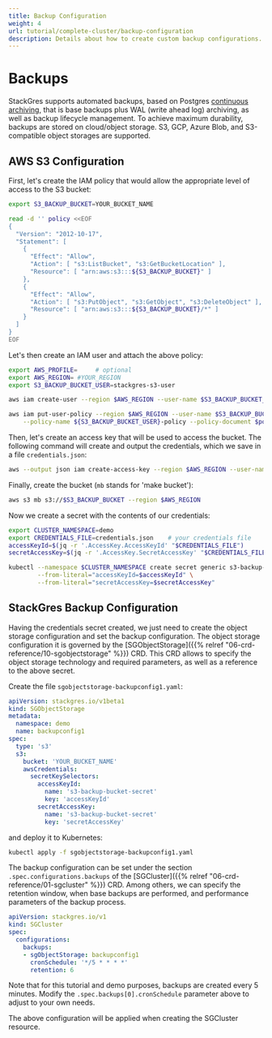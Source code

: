 ```yaml
---
title: Backup Configuration
weight: 4
url: tutorial/complete-cluster/backup-configuration
description: Details about how to create custom backup configurations.
---
```


# Backups

StackGres supports automated backups, based on Postgres [continuous archiving](https://www.postgresql.org/docs/current/continuous-archiving.html), that is base backups plus WAL (write ahead log) archiving, as well as backup lifecycle management.
To achieve maximum durability, backups are stored on cloud/object storage.
S3, GCP, Azure Blob, and S3-compatible object storages are supported.


## AWS S3 Configuration


First, let's create the IAM policy that would allow the appropriate level of access to the S3 bucket:

```bash
export S3_BACKUP_BUCKET=YOUR_BUCKET_NAME

read -d '' policy <<EOF
{
  "Version": "2012-10-17",
  "Statement": [
    {
      "Effect": "Allow",
      "Action": [ "s3:ListBucket", "s3:GetBucketLocation" ],
      "Resource": [ "arn:aws:s3:::${S3_BACKUP_BUCKET}" ]
    },
    {
      "Effect": "Allow",
      "Action": [ "s3:PutObject", "s3:GetObject", "s3:DeleteObject" ],
      "Resource": [ "arn:aws:s3:::${S3_BACKUP_BUCKET}/*" ]
    }
  ]
}
EOF
```

Let's then create an IAM user and attach the above policy:

```bash
export AWS_PROFILE=     # optional
export AWS_REGION= #YOUR_REGION
export S3_BACKUP_BUCKET_USER=stackgres-s3-user

aws iam create-user --region $AWS_REGION --user-name $S3_BACKUP_BUCKET_USER

aws iam put-user-policy --region $AWS_REGION --user-name $S3_BACKUP_BUCKET_USER \
	--policy-name ${S3_BACKUP_BUCKET_USER}-policy --policy-document $policy
```

Then, let's create an access key that will be used to access the bucket.
The following command will create and output the credentials, which we save in a file `credentials.json`:

```bash
aws --output json iam create-access-key --region $AWS_REGION --user-name $S3_BACKUP_BUCKET_USER > credentials.json
```

Finally, create the bucket (`mb` stands for 'make bucket'):

```bash
aws s3 mb s3://$S3_BACKUP_BUCKET --region $AWS_REGION
```

Now we create a secret with the contents of our credentials:

```bash
export CLUSTER_NAMESPACE=demo
export CREDENTIALS_FILE=credentials.json    # your credentials file
accessKeyId=$(jq -r '.AccessKey.AccessKeyId' "$CREDENTIALS_FILE")
secretAccessKey=$(jq -r '.AccessKey.SecretAccessKey' "$CREDENTIALS_FILE")

kubectl --namespace $CLUSTER_NAMESPACE create secret generic s3-backup-bucket-secret \
        --from-literal="accessKeyId=$accessKeyId" \
        --from-literal="secretAccessKey=$secretAccessKey"
```


## StackGres Backup Configuration

Having the credentials secret created, we just need to create the object storage configuration and set the backup configuration.
The object storage configuration it is governed by the [SGObjectStorage]({{% relref "06-crd-reference/10-sgobjectstorage" %}}) CRD.
This CRD allows to specify the object storage technology and required parameters, as well as a reference to the above secret.

Create the file `sgobjectstorage-backupconfig1.yaml`:

```yaml
apiVersion: stackgres.io/v1beta1
kind: SGObjectStorage
metadata:
  namespace: demo
  name: backupconfig1
spec:
  type: 's3'
  s3:
    bucket: 'YOUR_BUCKET_NAME'
    awsCredentials:
      secretKeySelectors:
        accessKeyId:
          name: 's3-backup-bucket-secret'
          key: 'accessKeyId'
        secretAccessKey:
          name: 's3-backup-bucket-secret'
          key: 'secretAccessKey'
```

and deploy it to Kubernetes:

```bash
kubectl apply -f sgobjectstorage-backupconfig1.yaml
```

The backup configuration can be set under the section `.spec.configurations.backups` of the [SGCluster]({{% relref "06-crd-reference/01-sgcluster" %}}) CRD.
Among others, we can specify the retention window, when base backups are performed, and performance parameters of the backup process.

```yaml
apiVersion: stackgres.io/v1
kind: SGCluster
spec:
  configurations:
    backups:
    - sgObjectStorage: backupconfig1
      cronSchedule: '*/5 * * * *'
      retention: 6
```

Note that for this tutorial and demo purposes, backups are created every 5 minutes.
Modify the `.spec.backups[0].cronSchedule` parameter above to adjust to your own needs.

The above configuration will be applied when creating the SGCluster resource.
